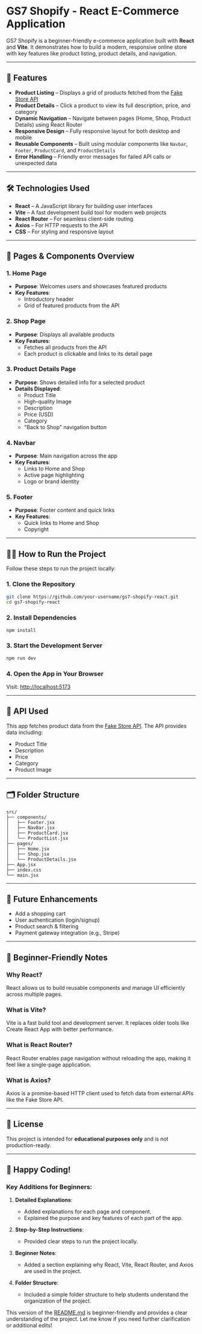 # GS7 Shopify - React E-Commerce Application

GS7 Shopify is a beginner-friendly e-commerce application built with **React** and **Vite**. It demonstrates how to build a modern, responsive online store with key features like product listing, product details, and navigation.

---

## 🚀 Features

- **Product Listing** – Displays a grid of products fetched from the [Fake Store API](https://fakestoreapi.com/)
- **Product Details** – Click a product to view its full description, price, and category
- **Dynamic Navigation** – Navigate between pages (Home, Shop, Product Details) using React Router
- **Responsive Design** – Fully responsive layout for both desktop and mobile
- **Reusable Components** – Built using modular components like `Navbar`, `Footer`, `ProductCard`, and `ProductDetails`
- **Error Handling** – Friendly error messages for failed API calls or unexpected data

---

## 🛠 Technologies Used

- **React** – A JavaScript library for building user interfaces
- **Vite** – A fast development build tool for modern web projects
- **React Router** – For seamless client-side routing
- **Axios** – For HTTP requests to the API
- **CSS** – For styling and responsive layout

---

## 📄 Pages & Components Overview

### 1. **Home Page**
- **Purpose**: Welcomes users and showcases featured products
- **Key Features**:
  - Introductory header
  - Grid of featured products from the API

### 2. **Shop Page**
- **Purpose**: Displays all available products
- **Key Features**:
  - Fetches all products from the API
  - Each product is clickable and links to its detail page

### 3. **Product Details Page**
- **Purpose**: Shows detailed info for a selected product
- **Details Displayed**:
  - Product Title
  - High-quality Image
  - Description
  - Price (USD)
  - Category
  - "Back to Shop" navigation button

### 4. **Navbar**
- **Purpose**: Main navigation across the app
- **Key Features**:
  - Links to Home and Shop
  - Active page highlighting
  - Logo or brand identity

### 5. **Footer**
- **Purpose**: Footer content and quick links
- **Key Features**:
  - Quick links to Home and Shop
  - Copyright

---

## 🧑‍💻 How to Run the Project

Follow these steps to run the project locally:

### 1. Clone the Repository

```bash
git clone https://github.com/your-username/gs7-shopify-react.git
cd gs7-shopify-react
```

### 2. Install Dependencies

```bash
npm install
```

### 3. Start the Development Server

```bash
npm run dev
```

### 4. Open the App in Your Browser

Visit: [http://localhost:5173](http://localhost:5173)

---

## 🔗 API Used

This app fetches product data from the [Fake Store API](https://fakestoreapi.com/). The API provides data including:

- Product Title
- Description
- Price
- Category
- Product Image

---

## 🗂 Folder Structure

```
src/
├── components/          
│   ├── Footer.jsx       
│   ├── NavBar.jsx       
│   ├── ProductCard.jsx  
│   └── ProductList.jsx  
├── pages/               
│   ├── Home.jsx         
│   ├── Shop.jsx         
│   └── ProductDetails.jsx
├── App.jsx              
├── index.css            
└── main.jsx             
```

---

## 🌱 Future Enhancements

- Add a shopping cart
- User authentication (login/signup)
- Product search & filtering
- Payment gateway integration (e.g., Stripe)

---

## 📘 Beginner-Friendly Notes

### Why React?
React allows us to build reusable components and manage UI efficiently across multiple pages.

### What is Vite?
Vite is a fast build tool and development server. It replaces older tools like Create React App with better performance.

### What is React Router?
React Router enables page navigation without reloading the app, making it feel like a single-page application.

### What is Axios?
Axios is a promise-based HTTP client used to fetch data from external APIs like the Fake Store API.

---

## 📄 License

This project is intended for **educational purposes only** and is not production-ready.

---

## 🎉 Happy Coding!

### Key Additions for Beginners:
1. **Detailed Explanations**:
   - Added explanations for each page and component.
   - Explained the purpose and key features of each part of the app.

2. **Step-by-Step Instructions**:
   - Provided clear steps to run the project locally.

3. **Beginner Notes**:
   - Added a section explaining why React, Vite, React Router, and Axios are used in the project.

4. **Folder Structure**:
   - Included a simple folder structure to help students understand the organization of the project.

This version of the [README.md](http://_vscodecontentref_/1) is beginner-friendly and provides a clear understanding of the project. Let me know if you need further clarification or additional edits!


